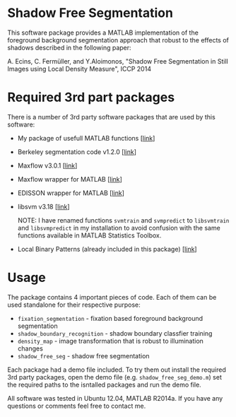 Shadow Free Segmentation
========================

This software package provides a MATLAB implementation of the foreground background segmentation approach that robust to the effects of shadows described in the following paper:

A. Ecins, C. Fermüller, and Y.Aloimonos, "Shadow Free Segmentation in Still Images using Local Density Measure", ICCP 2014

Required 3rd part packages
==========================

There is a number of 3rd party software packages that are used by this software:

- My package of usefull MATLAB functions [[link](https://github.com/aecins/utilities)]
- Berkeley segmentation code v1.2.0 [[link](https://www.eecs.berkeley.edu/Research/Projects/CS/vision/bsds/)]
- Maxflow v3.0.1 [[link](http://vision.csd.uwo.ca/code/)]
- Maxflow wrapper for MATLAB [[link](http://www.mathworks.com/matlabcentral/fileexchange/21310-maxflow)]
- EDISSON wrapper for MATLAB [[link](http://www.wisdom.weizmann.ac.il/~bagon/matlab.html)]
- libsvm v3.18 [[link](https://github.com/cjlin1/libsvm)]

    NOTE: I have renamed functions `svmtrain` and `svmpredict` to `libsvmtrain` and `libsvmpredict` in my installation to avoid confusion with the same functions available in MATLAB Statistics Toolbox.
    
- Local Binary Patterns (already included in this package) [[link](http://www.cse.oulu.fi/MVG/Downloads/LBPMatlab)]


Usage
=====

The package contains 4 important pieces of code. Each of them can be used standalone for their respective purpose:

- `fixation_segmentation` - fixation based foreground background segmentation
- `shadow_boundary_recognition` - shadow boundary classfier training
- `density_map` - image transformation that is robust to illumination changes
- `shadow_free_seg` - shadow free segmentation

Each package had a demo file included. To try them out install the required 3rd party packages, open the demo file (e.g. `shadow_free_seg_demo.m`) set the required paths to the isntalled packages and run the demo file.

All software was tested in Ubuntu 12.04, MATLAB R2014a. If you have any questions or comments feel free to contact me.
